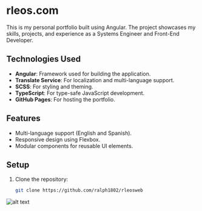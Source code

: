 # rleos.com

This is my personal portfolio built using Angular. The project showcases my skills, projects, and experience as a Systems Engineer and Front-End Developer.

## Technologies Used

- **Angular**: Framework used for building the application.
- **Translate Service**: For localization and multi-language support.
- **SCSS**: For styling and theming.
- **TypeScript**: For type-safe JavaScript development.
- **GitHub Pages**: For hosting the portfolio.

## Features

- Multi-language support (English and Spanish).
- Responsive design using Flexbox.
- Modular components for reusable UI elements.

## Setup

1. Clone the repository:

   ```bash
   git clone https://github.com/ralph1802/rleosweb
![alt text](image.png)
